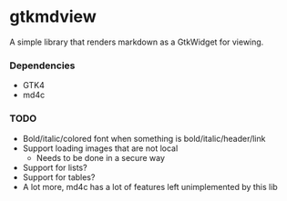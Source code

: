 gtkmdview
=============

A simple library that renders markdown as a GtkWidget for viewing.

### Dependencies
 - GTK4
 - md4c

### TODO
 - Bold/italic/colored font when something is bold/italic/header/link
 - Support loading images that are not local
    - Needs to be done in a secure way
 - Support for lists?
 - Support for tables?
 - A lot more, md4c has a lot of features left unimplemented by this lib
